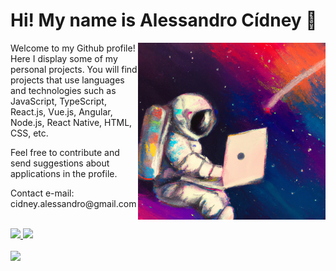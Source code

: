 # Hi! My name is Alessandro Cídney :wave:

<img
  align="right"
  width='300px'
  src="https://raw.githubusercontent.com/alessandroCidney/alessandroCidney/main/background1.png"
  alt="Profile background image"
/>

<p>
  Welcome to my Github profile! Here I display some of my personal projects. 
  You will find projects that use languages and technologies such as JavaScript, TypeScript, React.js, Vue.js, Angular, Node.js, React Native, HTML, CSS, etc.
</p>

<p>
  Feel free to contribute and send suggestions about applications in the profile.
</p>

<p>
  Contact e-mail: cidney.alessandro@gmail.com
</p>

<br/>

<div>
  <a href="https://www.linkedin.com/in/acidn/">
    <img src="https://img.shields.io/badge/linkedin-%230077B5.svg?&style=for-the-badge&logo=linkedin&logoColor=white">
  </a> 

  <a href="https://www.instagram.com/a_cidn/">
    <img src="https://img.shields.io/badge/instagram-%23E4405F.svg?&style=for-the-badge&logo=instagram&logoColor=white&label=">
  </a>
</div>

<br />

<div>
  <a href="https://github.com/alessandroCidney">
    <img
      src="https://github-readme-stats.vercel.app/api/top-langs/?username=alessandroCidney&langs_count=10&hide=html,css&layout=compact&theme=tokyonight"
      width='400px'
    >
  </a>
</div>
